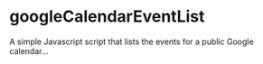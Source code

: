 # googleCalendarEventList
A simple Javascript script that lists the events for a public Google calendar... 

